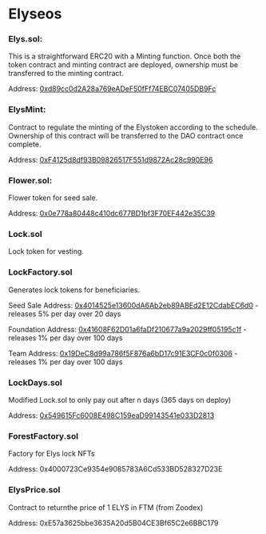 # Elyseos

### Elys.sol:

This is a straightforward ERC20 with a Minting function. 
Once both the token contract and minting contract are deployed, ownership must be transferred to the minting contract.

Address: [0xd89cc0d2A28a769eADeF50fFf74EBC07405DB9Fc](https://ftmscan.com/address/0xd89cc0d2a28a769eadef50fff74ebc07405db9fc)

### ElysMint:

Contract to regulate the minting of the Elystoken according to the schedule. Ownership of this contract will be transferred to the DAO contract once complete.

Address: [0xF4125d8df93B09826517F551d9872Ac28c990E96](https://ftmscan.com/address/0xF4125d8df93B09826517F551d9872Ac28c990E96)

### Flower.sol:

Flower token for seed sale.

Address: [0x0e778a80448c410dc677BD1bf3F70EF442e35C39](https://ftmscan.com/token/0x0e778a80448c410dc677BD1bf3F70EF442e35C39)

### Lock.sol

Lock token for vesting.

### LockFactory.sol

Generates lock tokens for beneficiaries.

Seed Sale Address: [0x4014525e13600dA6Ab2eb89ABEd2E12CdabEC6d0](https://ftmscan.com/address/0x4014525e13600dA6Ab2eb89ABEd2E12CdabEC6d0)  - releases 5% per day over 20 days

Foundation Address: [0x41608F62D01a6faDf210677a9a2029ff05195c1f](https://ftmscan.com/address/0x41608F62D01a6faDf210677a9a2029ff05195c1f) - releases 1% per day over 100 days

Team Address: [0x19DeC8d99a786f5F876a6bD17c91E3CF0c0f0306](https://ftmscan.com/address/0x19DeC8d99a786f5F876a6bD17c91E3CF0c0f0306) - releases 1% per day over 100 days

### LockDays.sol

Modified Lock.sol to only pay out after n days (365 days on deploy)

Address: [0x549615Fc6008E498C159eaD99143541e033D2813](https://ftmscan.com/address/0x549615Fc6008E498C159eaD99143541e033D2813)

### ForestFactory.sol

Factory for Elys lock NFTs

Address: 0x4000723Ce9354e9085783A6Cd533BD528327D23E

### ElysPrice.sol

Contract to returnthe price of 1 ELYS in FTM (from Zoodex)

Address: 0xE57a3625bbe3635A20d5B04CE3Bf65C2e6BBC179

